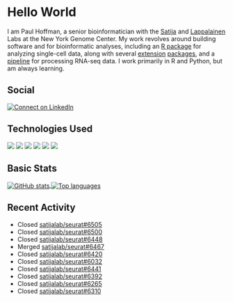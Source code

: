 
<!-- README.md is generated from README.Rmd. Please edit that file -->

# Hello World

I am Paul Hoffman, a senior bioinformatician with the
[Satija](https://satijalab.org) and [Lappalainen](https://tllab.org)
Labs at the New York Genome Center. My work revolves around building
software and for bioinformatic analyses, including an [R
package](https://github.com/satijalab/seurat) for analyzing single-cell
data, along with several
[extension](https://github.com/satijalab/seurat-data)
[packages](https://github.com/mojaveazure/seurat-disk), and a
[pipeline](https://github.com/LappalainenLab/RNApipeline) for processing
RNA-seq data. I work primarily in R and Python, but am always learning.

## Social

<!-- badges: start -->

[![Connect on
LinkedIn](https://img.shields.io/badge/--linkedin?label=LinkedIn&logo=LinkedIn&style=social)](https://www.linkedin.com/in/pauljhoffman)

<!-- badges: end -->

## Technologies Used

<!-- badges: start -->

![](https://img.shields.io/badge/r-%23276DC3.svg?&logo=r&logoColor=white)
![](https://img.shields.io/badge/python%20-%2314354C.svg?&logo=python&logoColor=white)
![](https://img.shields.io/badge/markdown-%23000000.svg?&logo=markdown&logoColor=white)
![](https://img.shields.io/badge/git%20-%23F05033.svg?&logo=git&logoColor=white)
![](https://img.shields.io/badge/github%20-%23121011.svg?&logo=github&logoColor=white)
![](https://img.shields.io/badge/docker%20-%230db7ed.svg?&logo=docker&logoColor=white)
<!-- ![](https://img.shields.io/badge/Google%20Cloud%20-%234285F4.svg?&logo=google-cloud&logoColor=white) -->
<!-- badges: end -->

## Basic Stats

<a href="https://github.com/anuraghazra/github-readme-stats">
<img align="center" src="https://github-readme-stats.vercel.app/api?username=mojaveazure&count_private=true&show_icons=true" alt="GitHub stats" />
</a> <a href="https://github.com/anuraghazra/github-readme-stats">
<img align="center" src="https://github-readme-stats.vercel.app/api/top-langs?username=mojaveazure&layout=compact" alt= "Top languages" />
</a>

## Recent Activity

-   Closed
    [satijalab/seurat#6505](https://github.com/satijalab/seurat/issues/6505)
-   Closed
    [satijalab/seurat#6500](https://github.com/satijalab/seurat/issues/6500)
-   Closed
    [satijalab/seurat#6448](https://github.com/satijalab/seurat/issues/6448)
-   Merged
    [satijalab/seurat#6467](https://github.com/satijalab/seurat/pull/6467)
-   Closed
    [satijalab/seurat#6420](https://github.com/satijalab/seurat/issues/6420)
-   Closed
    [satijalab/seurat#6032](https://github.com/satijalab/seurat/issues/6032)
-   Closed
    [satijalab/seurat#6441](https://github.com/satijalab/seurat/issues/6441)
-   Closed
    [satijalab/seurat#6392](https://github.com/satijalab/seurat/issues/6392)
-   Closed
    [satijalab/seurat#6265](https://github.com/satijalab/seurat/issues/6265)
-   Closed
    [satijalab/seurat#6310](https://github.com/satijalab/seurat/issues/6310)
